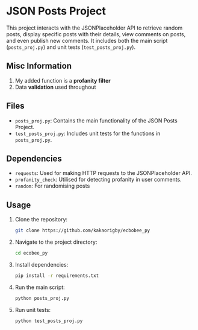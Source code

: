 # JSON Posts Project

This project interacts with the JSONPlaceholder API to retrieve random posts, display specific posts with their details, view comments on posts, and even publish new comments. It includes both the main script (`posts_proj.py`) and unit tests (`test_posts_proj.py`).

## Misc Information
1. My added function is a **profanity filter**
2. Data **validation** used throughout

## Files

- `posts_proj.py`: Contains the main functionality of the JSON Posts Project.
- `test_posts_proj.py`: Includes unit tests for the functions in `posts_proj.py`.

## Dependencies

- `requests`: Used for making HTTP requests to the JSONPlaceholder API.
- `profanity_check`: Utilised for detecting profanity in user comments.
- `random`: For randomising posts

## Usage

1. Clone the repository:

    ```bash
    git clone https://github.com/kakaorigby/ecbobee_py
    ```

2. Navigate to the project directory:

    ```bash
    cd ecobee_py
    ```

3. Install dependencies:

    ```bash
    pip install -r requirements.txt
    ```

4. Run the main script:

    ```bash
    python posts_proj.py
    ```

5. Run unit tests:

    ```bash
    python test_posts_proj.py
    ```
